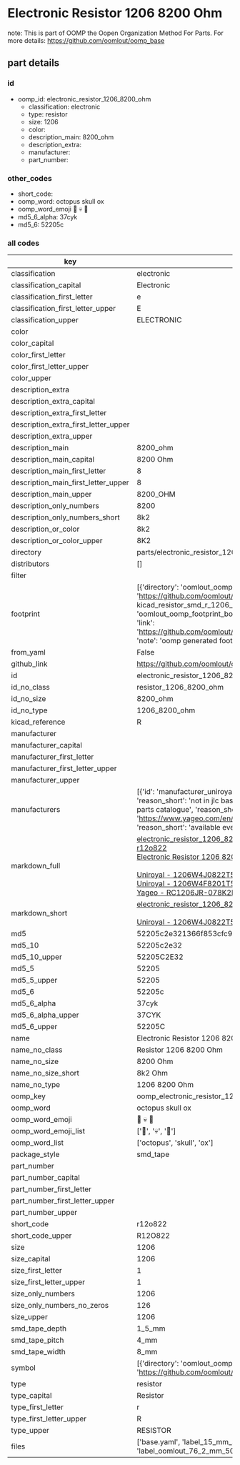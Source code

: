 # Electronic Resistor 1206 8200 Ohm  

note: This is part of OOMP the Oopen Organization Method For Parts. For more details: https://github.com/oomlout/oomp_base

##  part details





### id
* oomp_id: electronic_resistor_1206_8200_ohm
  * classification: electronic
  * type: resistor
  * size: 1206
  * color: 
  * description_main: 8200_ohm
  * description_extra: 
  * manufacturer: 
  * part_number: 

### other_codes
* short_code: 
* oomp_word: octopus skull ox
* oomp_word_emoji :octopus: :skull: :ox:
* md5_6_alpha: 37cyk
* md5_6: 52205c

### all codes 
| key | value |  
| --- | --- |  
| classification | electronic |  
| classification_capital | Electronic |  
| classification_first_letter | e |  
| classification_first_letter_upper | E |  
| classification_upper | ELECTRONIC |  
| color |  |  
| color_capital |  |  
| color_first_letter |  |  
| color_first_letter_upper |  |  
| color_upper |  |  
| description_extra |  |  
| description_extra_capital |  |  
| description_extra_first_letter |  |  
| description_extra_first_letter_upper |  |  
| description_extra_upper |  |  
| description_main | 8200_ohm |  
| description_main_capital | 8200 Ohm |  
| description_main_first_letter | 8 |  
| description_main_first_letter_upper | 8 |  
| description_main_upper | 8200_OHM |  
| description_only_numbers | 8200 |  
| description_only_numbers_short | 8k2 |  
| description_or_color | 8k2 |  
| description_or_color_upper | 8K2 |  
| directory | parts/electronic_resistor_1206_8200_ohm |  
| distributors | [] |  
| filter |  |  
| footprint | [{'directory': 'oomlout_oomp_footprint_bot/footprints/kicad_resistor_smd_r_1206_3216metric//working/working.kicad_mod', 'index': 0, 'link': 'https://github.com/oomlout/oomlout_oomp_footprint_bot/tree/main/foootprntss/kicad_resistor_smd_r_1206_3216metric', 'note': 'source footprint kicad_resistor_smd_r_1206_3216metric', 'oomp_key': 'oomp_kicad_resistor_smd_r_1206_3216metric'}, {'directory': 'oomlout_oomp_footprint_bot/footprints/oomlout_oomlout_oomp_part_footprints_r12o822_electronic_resistor_1206_8200_ohm//working/working.kicad_mod', 'index': 1, 'link': 'https://github.com/oomlout/oomlout_oomp_footprint_bot/tree/main/foootprntss/oomlout_oomlout_oomp_part_footprints_r12o822_electronic_resistor_1206_8200_ohm', 'note': 'oomp generated footprint', 'oomp_key': 'oomp_oomlout_oomlout_oomp_part_footprints_r12o822_electronic_resistor_1206_8200_ohm'}] |  
| from_yaml | False |  
| github_link | https://github.com/oomlout/oomlout_oomp_part_src/tree/main/parts/electronic_resistor_1206_8200_ohm/working |  
| id | electronic_resistor_1206_8200_ohm |  
| id_no_class | resistor_1206_8200_ohm |  
| id_no_size | 8200_ohm |  
| id_no_type | 1206_8200_ohm |  
| kicad_reference | R |  
| manufacturer |  |  
| manufacturer_capital |  |  
| manufacturer_first_letter |  |  
| manufacturer_first_letter_upper |  |  
| manufacturer_upper |  |  
| manufacturers | [{'id': 'manufacturer_uniroyal', 'link': '', 'name': 'Uniroyal', 'note': {'reason': 'did this one first, but not in jlc pcb basic parts and 1 percent are and they are the same price', 'reason_short': 'not in jlc basic parts'}, 'part_number': '1206W4J0822T5E'}, {'id': 'manufacturer_uniroyal', 'link': '', 'name': 'Uniroyal', 'note': {'reason': 'in the jlc basic parts catalogue', 'reason_short': 'jlc basic part'}, 'part_number': '1206W4F8201T5E'}, {'id': 'manufacturer_yageo', 'link': 'https://www.yageo.com/en/Chart/Download/pdf/RC1206JR-078K2L', 'name': 'Yageo', 'note': {'reason': 'yageo is a commonly cross referenced part number', 'reason_short': 'available everywhere'}, 'part_number': 'RC1206JR-078K2L'}] |  
| markdown_full | [electronic_resistor_1206_8200_ohm](https://github.com/oomlout/oomlout_oomp_part_src/tree/main/parts/electronic_resistor_1206_8200_ohm/working)<br>[r12o822](https://github.com/oomlout/oomlout_oomp_part_src/tree/main/parts/electronic_resistor_1206_8200_ohm/working)<br>[Electronic Resistor 1206 8200 Ohm](https://github.com/oomlout/oomlout_oomp_part_src/tree/main/parts/electronic_resistor_1206_8200_ohm/working)<br><br>[Uniroyal - 1206W4J0822T5E- not in jlc basic parts]() [(L)  ](https://www.lcsc.com/search?q=1206W4J0822T5E)[(D)  ](https://www.digikey.com/en/products?keywords=1206W4J0822T5E)[(M)  ](https://www.mouser.com/Search/Refine?Keyword=1206W4J0822T5E)[(N)  ](https://www.newark.com/search?st=1206W4J0822T5E)[(SZ)  ](https://so.szlcsc.com/global.html?k=1206W4J0822T5E)<br>[Uniroyal - 1206W4F8201T5E- jlc basic part]() [(L)  ](https://www.lcsc.com/search?q=1206W4F8201T5E)[(D)  ](https://www.digikey.com/en/products?keywords=1206W4F8201T5E)[(M)  ](https://www.mouser.com/Search/Refine?Keyword=1206W4F8201T5E)[(N)  ](https://www.newark.com/search?st=1206W4F8201T5E)[(SZ)  ](https://so.szlcsc.com/global.html?k=1206W4F8201T5E)<br>[Yageo - RC1206JR-078K2L- available everywhere](https://www.yageo.com/en/Chart/Download/pdf/RC1206JR-078K2L) [(L)  ](https://www.lcsc.com/search?q=RC1206JR-078K2L)[(D)  ](https://www.digikey.com/en/products?keywords=RC1206JR-078K2L)[(M)  ](https://www.mouser.com/Search/Refine?Keyword=RC1206JR-078K2L)[(N)  ](https://www.newark.com/search?st=RC1206JR-078K2L)[(SZ)  ](https://so.szlcsc.com/global.html?k=RC1206JR-078K2L)<br> |  
| markdown_short | [electronic_resistor_1206_8200_ohm](https://github.com/oomlout/oomlout_oomp_part_src/tree/main/parts/electronic_resistor_1206_8200_ohm/working)<br><br>[Uniroyal - 1206W4J0822T5E- not in jlc basic parts]()[Uniroyal - 1206W4F8201T5E- jlc basic part]()[Yageo - RC1206JR-078K2L- available everywhere](https://www.yageo.com/en/Chart/Download/pdf/RC1206JR-078K2L) |  
| md5 | 52205c2e321366f853cfc9a636c24970 |  
| md5_10 | 52205c2e32 |  
| md5_10_upper | 52205C2E32 |  
| md5_5 | 52205 |  
| md5_5_upper | 52205 |  
| md5_6 | 52205c |  
| md5_6_alpha | 37cyk |  
| md5_6_alpha_upper | 37CYK |  
| md5_6_upper | 52205C |  
| name | Electronic Resistor 1206 8200 Ohm |  
| name_no_class | Resistor 1206 8200 Ohm |  
| name_no_size | 8200 Ohm |  
| name_no_size_short | 8k2 Ohm |  
| name_no_type | 1206 8200 Ohm |  
| oomp_key | oomp_electronic_resistor_1206_8200_ohm |  
| oomp_word | octopus skull ox |  
| oomp_word_emoji | :octopus: :skull: :ox: |  
| oomp_word_emoji_list | [':octopus:', ':skull:', ':ox:'] |  
| oomp_word_list | ['octopus', 'skull', 'ox'] |  
| package_style | smd_tape |  
| part_number |  |  
| part_number_capital |  |  
| part_number_first_letter |  |  
| part_number_first_letter_upper |  |  
| part_number_upper |  |  
| short_code | r12o822 |  
| short_code_upper | R12O822 |  
| size | 1206 |  
| size_capital | 1206 |  
| size_first_letter | 1 |  
| size_first_letter_upper | 1 |  
| size_only_numbers | 1206 |  
| size_only_numbers_no_zeros | 126 |  
| size_upper | 1206 |  
| smd_tape_depth | 1_5_mm |  
| smd_tape_pitch | 4_mm |  
| smd_tape_width | 8_mm |  
| symbol | [{'directory': 'oomlout_oomp_symbol_bot/symbols/kicad_device_r//working/working.kicad_sym', 'index': 0, 'link': 'https://github.com/oomlout/oomlout_oomp_symbol_bot/tree/main/symbols/kicad_device_r', 'oomp_key': 'oomp_kicad_device_r'}] |  
| type | resistor |  
| type_capital | Resistor |  
| type_first_letter | r |  
| type_first_letter_upper | R |  
| type_upper | RESISTOR |  
| files | ['base.yaml', 'label_15_mm_30_mm.pdf', 'label_15_mm_30_mm.svg', 'label_76_2_mm_50_8_mm.pdf', 'label_76_2_mm_50_8_mm.svg', 'label_oomlout_76_2_mm_50_8_mm.pdf', 'label_oomlout_76_2_mm_50_8_mm.svg', 'readme.md', 'working.json', 'working.yaml'] |  
